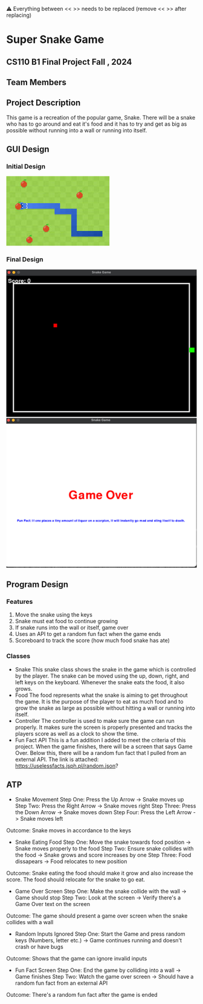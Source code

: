 
:warning: Everything between << >> needs to be replaced (remove << >> after replacing)

# Super Snake Game 
## CS110 B1 Final Project Fall , 2024 

## Team Members

## Project Description

This game is a recreation of the popular game, Snake. There will be a snake who has to go around and eat it's food and it has to try and get as big as possible without running into a wall or running into itself. 

## GUI Design

### Initial Design

![initial gui](assets/gui.jpg)

### Final Design

![final gui](assets/finalgui.jpg)
![final gui](assets/finalgui2.jpg)

## Program Design

### Features

1. Move the snake using the keys
2. Snake must eat food to continue growing
3. If snake runs into the wall or itself, game over
4. Uses an API to get a random fun fact when the game ends
5. Scoreboard to track the score (how much food snake has ate)

### Classes

- Snake
This snake class shows the snake in the game which is controlled by the player. The snake can be moved using the up, down, right, and left keys on the keyboard. Whenever the snake eats the food, it also grows. 
- Food
The food represents what the snake is aiming to get throughout the game. It is the purpose of the player to eat as much food and to grow the snake as large as possible without hitting a wall or running into itself. 
- Controller
The controller is used to make sure the game can run properly. It makes sure the screen is properly presented and tracks the players score as well as a clock to show the time. 
- Fun Fact API
This is a fun addition I added to meet the criteria of this project. When the game finishes, there will be a screen that says Game Over. Below this, there will be a random fun fact that I pulled from an external API. The link is attached: https://uselessfacts.jsph.pl/random.json?

## ATP

- Snake Movement
Step One: Press the Up Arrow -> Snake moves up
Step Two: Press the Right Arrow -> Snake moves right
Step Three: Press the Down Arrow -> Snake moves down
Step Four: Press the Left Arrow -> Snake moves left

Outcome: Snake moves in accordance to the keys

- Snake Eating Food
Step One: Move the snake towards food position -> Snake moves properly to the food
Step Two: Ensure snake collides with the food -> Snake grows and score increases by one
Step Three: Food dissapears -> Food relocates to new position

Outcome: Snake eating the food should make it grow and also increase the score. The food should relocate for the snake to go eat. 

- Game Over Screen
Step One: Make the snake collide with the wall -> Game should stop
Step Two: Look at the screen -> Verify there's a Game Over text on the screen

Outcome: The game should present a game over screen when the snake collides with a wall

- Random Inputs Ignored
Step One: Start the Game and press random keys (Numbers, letter etc.) -> Game continues running and doesn't crash or have bugs

Outcome: Shows that the game can ignore invalid inputs 

- Fun Fact Screen
Step One: End the game by colliding into a wall -> Game finishes
Step Two: Watch the game over screen -> Should have a random fun fact from an external API 

Outcome: There's a random fun fact after the game is ended